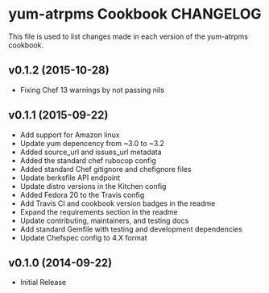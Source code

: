 yum-atrpms Cookbook CHANGELOG
======================
This file is used to list changes made in each version of the yum-atrpms cookbook.

v0.1.2 (2015-10-28)
-------------------
- Fixing Chef 13 warnings by not passing nils

v0.1.1 (2015-09-22)
-------------------
- Add support for Amazon linux
- Update yum depencency from ~3.0 to ~3.2
- Added source_url and issues_url metadata
- Added the standard chef rubocop config
- Added standard Chef gitignore and chefignore files
- Update berksfile API endpoint
- Update distro versions in the Kitchen config
- Added Fedora 20 to the Travis config
- Add Travis CI and cookbook version badges in the readme
- Expand the requirements section in the readme
- Update contributing, maintainers, and testing docs
- Add standard Gemfile with testing and development dependencies
- Update Chefspec config to 4.X format

v0.1.0 (2014-09-22)
-------------------
- Initial Release

